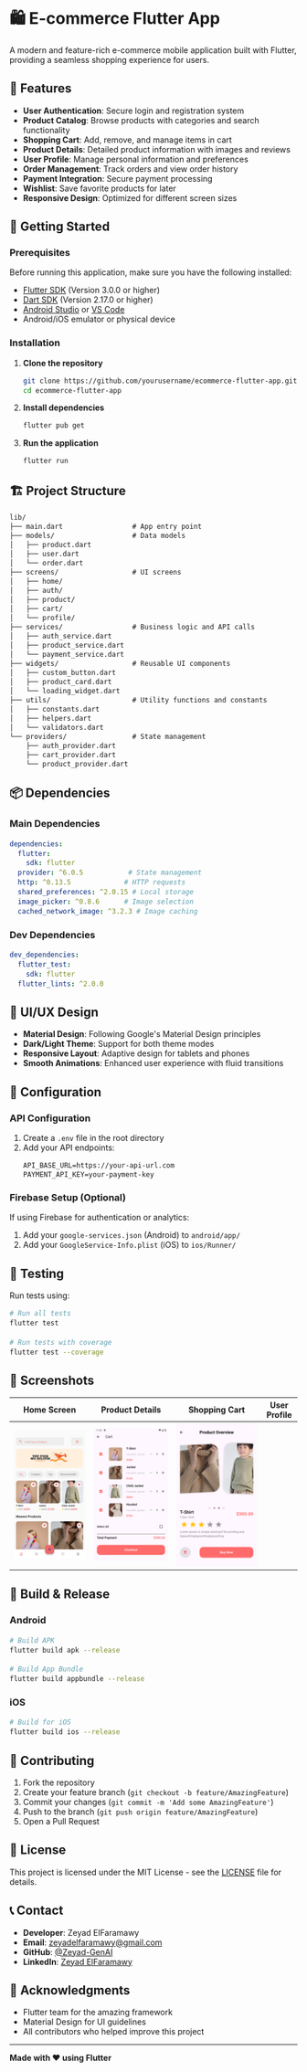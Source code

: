 # 🛍️ E-commerce Flutter App

A modern and feature-rich e-commerce mobile application built with Flutter, providing a seamless shopping experience for users.

## 📱 Features

- **User Authentication**: Secure login and registration system
- **Product Catalog**: Browse products with categories and search functionality
- **Shopping Cart**: Add, remove, and manage items in cart
- **Product Details**: Detailed product information with images and reviews
- **User Profile**: Manage personal information and preferences
- **Order Management**: Track orders and view order history
- **Payment Integration**: Secure payment processing
- **Wishlist**: Save favorite products for later
- **Responsive Design**: Optimized for different screen sizes

## 🚀 Getting Started

### Prerequisites

Before running this application, make sure you have the following installed:

- [Flutter SDK](https://docs.flutter.dev/get-started/install) (Version 3.0.0 or higher)
- [Dart SDK](https://dart.dev/get-dart) (Version 2.17.0 or higher)
- [Android Studio](https://developer.android.com/studio) or [VS Code](https://code.visualstudio.com/)
- Android/iOS emulator or physical device

### Installation

1. **Clone the repository**
   ```bash
   git clone https://github.com/yourusername/ecommerce-flutter-app.git
   cd ecommerce-flutter-app
   ```

2. **Install dependencies**
   ```bash
   flutter pub get
   ```

3. **Run the application**
   ```bash
   flutter run
   ```

## 🏗️ Project Structure

```
lib/
├── main.dart                 # App entry point
├── models/                   # Data models
│   ├── product.dart
│   ├── user.dart
│   └── order.dart
├── screens/                  # UI screens
│   ├── home/
│   ├── auth/
│   ├── product/
│   ├── cart/
│   └── profile/
├── services/                 # Business logic and API calls
│   ├── auth_service.dart
│   ├── product_service.dart
│   └── payment_service.dart
├── widgets/                  # Reusable UI components
│   ├── custom_button.dart
│   ├── product_card.dart
│   └── loading_widget.dart
├── utils/                    # Utility functions and constants
│   ├── constants.dart
│   ├── helpers.dart
│   └── validators.dart
└── providers/                # State management
    ├── auth_provider.dart
    ├── cart_provider.dart
    └── product_provider.dart
```

## 📦 Dependencies

### Main Dependencies
```yaml
dependencies:
  flutter:
    sdk: flutter
  provider: ^6.0.5           # State management
  http: ^0.13.5             # HTTP requests
  shared_preferences: ^2.0.15 # Local storage
  image_picker: ^0.8.6      # Image selection
  cached_network_image: ^3.2.3 # Image caching
```

### Dev Dependencies
```yaml
dev_dependencies:
  flutter_test:
    sdk: flutter
  flutter_lints: ^2.0.0
```

## 🎨 UI/UX Design

- **Material Design**: Following Google's Material Design principles
- **Dark/Light Theme**: Support for both theme modes
- **Responsive Layout**: Adaptive design for tablets and phones
- **Smooth Animations**: Enhanced user experience with fluid transitions

## 🔧 Configuration

### API Configuration
1. Create a `.env` file in the root directory
2. Add your API endpoints:
   ```
   API_BASE_URL=https://your-api-url.com
   PAYMENT_API_KEY=your-payment-key
   ```

### Firebase Setup (Optional)
If using Firebase for authentication or analytics:
1. Add your `google-services.json` (Android) to `android/app/`
2. Add your `GoogleService-Info.plist` (iOS) to `ios/Runner/`

## 🧪 Testing

Run tests using:
```bash
# Run all tests
flutter test

# Run tests with coverage
flutter test --coverage
```

## 📱 Screenshots

| Home Screen | Product Details | Shopping Cart | User Profile |
|-------------|-----------------|---------------|--------------|
| ![Home](screenshots/home_screen.png) | ![Product](screenshots/product_details.png) | ![Cart](screenshots/cart_screen.png) |

## 🚀 Build & Release

### Android
```bash
# Build APK
flutter build apk --release

# Build App Bundle
flutter build appbundle --release
```

### iOS
```bash
# Build for iOS
flutter build ios --release
```

## 🤝 Contributing

1. Fork the repository
2. Create your feature branch (`git checkout -b feature/AmazingFeature`)
3. Commit your changes (`git commit -m 'Add some AmazingFeature'`)
4. Push to the branch (`git push origin feature/AmazingFeature`)
5. Open a Pull Request

## 📝 License

This project is licensed under the MIT License - see the [LICENSE](LICENSE) file for details.

## 📞 Contact

- **Developer**: Zeyad ElFaramawy
- **Email**: zeyadelfaramawy@gmail.com
- **GitHub**: [@Zeyad-GenAI](https://github.com/Zeyad-GenAI)
- **LinkedIn**: [Zeyad ElFaramawy](www.linkedin.com/in/zeyad-el-faramawy-900547342)

## 🙏 Acknowledgments

- Flutter team for the amazing framework
- Material Design for UI guidelines
- All contributors who helped improve this project

---

**Made with ❤️ using Flutter**
